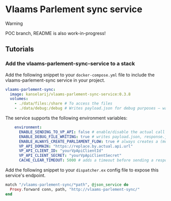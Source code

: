 # Vlaams Parlement sync service

> [!WARNING]  
> POC branch, README is also work-in-progress!


## Tutorials
### Add the vlaams-parlement-sync-service to a stack
Add the following snippet to your `docker-compose.yml` file to include the vlaams-parlement-sync service in your project.

```yml
vlaams-parlement-sync:
  image: kanselarij/vlaams-parlement-sync-service:0.3.8
  volumes:
    - ./data/files:/share # To access the files
    - ./data/debug:/debug # Writes payload.json for debug purposes — warning! it's a big file! your editor may struggle to open it
```

The service supports the following environment variables:

```yml
    environment:
      ENABLE_SENDING_TO_VP_API: false # enable/disable the actual call to the VP-API
      ENABLE_DEBUG_FILE_WRITING: true # writes payload.json, response.json, and pieces.json to /debug
      ENABLE_ALWAYS_CREATE_PARLIAMENT_FLOW: true # always creates a (mock) parliament-flow, even when ENABLE_SENDING_TO_VP_API is false
      VP_API_DOMAIN: "https://replace.by.actual.api.url"
      VP_API_CLIENT_ID: "yourVpApiClientId"
      VP_API_CLIENT_SECRET: "yourVpApiClientSecret"
      CACHE_CLEAR_TIMEOUT: 5000 # adds a timeout before sending a response, to give the cache time to clear.
```

Add the following snippet to your `dispatcher.ex` config file to expose this service's endpoint.

``` elixir
match "/vlaams-parlement-sync/*path", @json_service do
  Proxy.forward conn, path, "http://vlaams-parlement-sync/"
end
```
